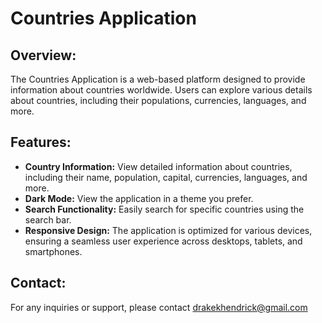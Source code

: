 # Countries Application

## Overview:
The Countries Application is a web-based platform designed to provide information about countries worldwide. Users can explore various details about countries, including their populations, currencies, languages, and more.

## Features:
- **Country Information:** View detailed information about countries, including their name, population, capital, currencies, languages, and more.
- **Dark Mode:** View the application in a theme you prefer.
- **Search Functionality:** Easily search for specific countries using the search bar.
- **Responsive Design:** The application is optimized for various devices, ensuring a seamless user experience across desktops, tablets, and smartphones.

## Contact:
For any inquiries or support, please contact drakekhendrick@gmail.com
